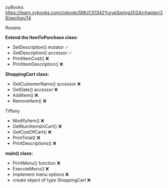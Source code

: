 zyBooks: https://learn.zybooks.com/zybook/SMUCS1342YurukSpring2024/chapter/28/section/14

Roxana


**Extend the ItemToPurchase class:**
  - SetDescription() mutator ✅ 
  - GetDescription() accessor ✅
  - PrintItemCost() ❌
  - PrintItemDescription() ❌

**ShoppingCart class:**
  - GetCustomerName() accessor ❌
  - GetDate() accessor ❌
  - AddItem() ❌
  - RemoveItem() ❌

Tiffany

  - ModifyItem() ❌
  - GetNumItemsInCart() ❌
  - GetCostOfCart() ❌
  - PrintTotal() ❌
  - PrintDescriptions() ❌
    
**main() class:**
  - PrintMenu() function ❌
  - ExecuteMenu() ❌
  -   Implement menu options ❌
  - create object of type ShoppingCart ❌
